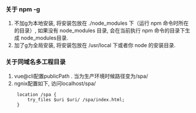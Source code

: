 ### 关于 npm -g
1. 不加g为本地安装, 将安装包放在 ./node_modules 下（运行 npm 命令时所在的目录）,
   如果没有 node_modules 目录, 会在当前执行 npm 命令的目录下生成 node_modules目录. 
2. 加了g为全局安装, 将安装包放在 /usr/local 下或者你 node 的安装目录.


### 关于同域名多工程目录
1. vue@cli配置publicPath . 当为生产环境时候路径变为/spa/
2. ngnix配置如下, 访问localhost/spa/
   ```
    location /spa {
        try_files $uri $uri/ /spa/index.html;
    }
   ```
